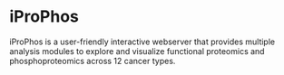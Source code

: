 # iProPhos
iProPhos is a user-friendly interactive webserver that provides multiple analysis modules to explore and visualize functional proteomics and phosphoproteomics across 12 cancer types.
